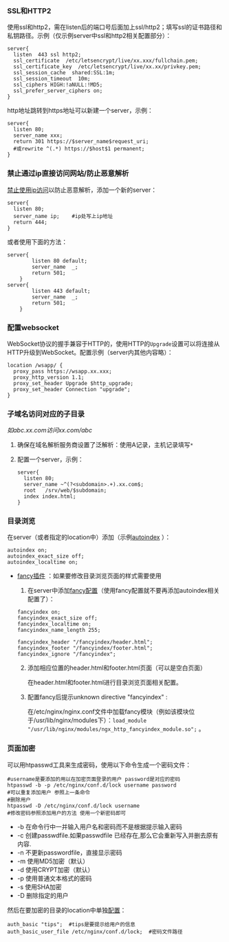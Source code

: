 ### SSL和HTTP2

使用ssl和http2，需在listen后的端口号后面加上ssl/http2；填写ssl的证书路径和私钥路径。示例（仅示例server中ssl和http2相关配置部分）：

```nginx
server{
  listen  443 ssl http2;
  ssl_certificate  /etc/letsencrypt/live/xx.xxx/fullchain.pem;
  ssl_certificate_key  /etc/letsencrypt/live/xx.xx/privkey.pem;
  ssl_session_cache  shared:SSL:1m;
  ssl_session_timeout  10m;
  ssl_ciphers HIGH:!aNULL:!MD5;
  ssl_prefer_server_ciphers on;
}
```

http地址跳转到https地址可以新建一个server，示例：

```nginx
server{
  listen 80;
  server_name xxx;
  return 301 https://$server_name$request_uri;
  #或rewrite ^(.*) https://$host$1 permanent;
}
```

### 禁止通过ip直接访问网站/防止恶意解析

[禁止使用ip访问](nginx/conf.d/donotvisitbyip.conf)以防止恶意解析，添加一个新的server：

```nginx
server{
  listen 80;
  server_name ip;    #ip处写上ip地址
  return 444;
}
```

或者使用下面的方法：

```shell
server{
        listen 80 default;
        server_name  _;
        return 501;
    }
server{
        listen 443 default;
        server_name  _;
        return 501;
    }
```

### 配置websocket

WebSocket协议的握手兼容于HTTP的，使用HTTP的`Upgrade`设置可以将连接从HTTP升级到WebSocket。配置示例（server内其他内容略）：

```nginx
location /wsapp/ {
  proxy_pass https://wsapp.xx.xxx;
  proxy_http_version 1.1;
  proxy_set_header Upgrade $http_upgrade;
  proxy_set_header Connection "upgrade";
}
```

### 子域名访问对应的子目录

*如abc.xx.com访问xx.com/abc*

1. 确保在域名解析服务商设置了泛解析：使用A记录，主机记录填写`*`

2. 配置一个server，示例：

   ```nginx
   server{
     listen 80;
     server_name ~^(?<subdomain>.+).xx.com$;
     root   /srv/web/$subdomain;
     index index.html;
   }
   ```

### 目录浏览

在server（或者指定的location中）添加（示例[autoindex](nginx/conf.d/indexview/autoindex) ）：

```nginx
autoindex on;
autoindex_exact_size off;
autoindex_localtime on;
```

- [fancy插件](https://github.com/aperezdc/ngx-fancyindex) ：如果要修改目录浏览页面的样式需要使用

  1. 在server中添加[fancy配置](nginx/conf.d/indexview/fancy)（使用fancy配置就不要再添加autoindex相关配置了）：

  ```nginx
  fancyindex on;
  fancyindex_exact_size off;
  fancyindex_localtime on;
  fancyindex_name_length 255;
  
  fancyindex_header "/fancyindex/header.html";
  fancyindex_footer "/fancyindex/footer.html";
  fancyindex_ignore "/fancyindex";
  ```

  2. 添加相应位置的header.html和footer.html页面（可以是空白页面）

     在header.html和footer.html进行目录浏览页面相关配置。


  3. 配置fancy后提示unknown directive "fancyindex" :

     在/etc/nginx/nginx.conf文件中加载fancy模块（例如该模块位于/usr/lib/nginx/modules下）：`load_module "/usr/lib/nginx/modules/ngx_http_fancyindex_module.so";` 。

### 页面加密

可以用htpasswd工具来生成密码，使用以下命令生成一个密码文件：

```shell
#username是要添加的用以在加密页面登录的用户 password是对应的密码
htpasswd -b -p /etc/nginx/conf.d/lock username password
#可以重复添加用户 参照上一条命令
#删除用户
htpasswd -D /etc/nginx/conf.d/lock username
#修改密码参照添加用户的方法 使用一个新密码即可
```

- -b 在命令行中一并输入用户名和密码而不是根据提示输入密码
- -c 创建passwdfile.如果passwdfile 已经存在,那么它会重新写入并删去原有内容.
- -n 不更新passwordfile，直接显示密码
- -m 使用MD5加密（默认）
- -d 使用CRYPT加密（默认）
- -p 使用普通文本格式的密码
- -s 使用SHA加密
- -D 删除指定的用户

然后在要加密的目录的location中单独[配置](nginx/conf.d/passlock)：

```nginx
auth_basic "tips";  #tips是要提示给用户的信息
auth_basic_user_file /etc/nginx/conf.d/lock;  #密码文件路径
```

## 